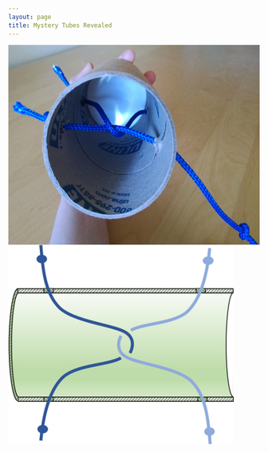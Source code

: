 ```yaml
---
layout: page
title: Mystery Tubes Revealed
---
```


<img src="/images/MysteryTube3.jpg" height="400" align="left" style="margin-right: 20px"/>

<img src="/images/MysteryTubeCartoon2.png" height="400" align="left" style="margin-right: 20px"/>